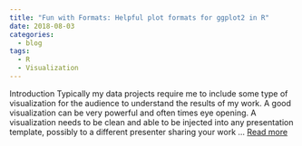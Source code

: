 ```yaml
---
title: "Fun with Formats: Helpful plot formats for ggplot2 in R"
date: 2018-08-03
categories:
  - blog
tags:
  - R
  - Visualization
---
```


Introduction
Typically my data projects require me to include some type of visualization for the audience to understand the results of my work. A good visualization can be very powerful and often times eye opening. A visualization needs to be clean and able to be injected into any presentation template, possibly to a different presenter sharing your work ... [Read more](https://medium.com/@violante.andre/fun-with-formats-helpful-plot-formats-for-ggplot2-in-r-9c1a8b3d8bd2)


